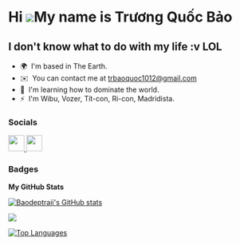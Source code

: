 Hi ![](https://user-images.githubusercontent.com/18350557/176309783-0785949b-9127-417c-8b55-ab5a4333674e.gif)My name is Trương Quốc Bảo
=======================================================================================================================================

I don't know what to do with my life :v LOL
-------------------------------------------

* 🌍  I'm based in The Earth.
* ✉️  You can contact me at [trbaoquoc1012@gmail.com](mailto:trbaoquoc1012@gmail.com)
* 🧠  I'm learning how to dominate the world.
* ⚡  I'm Wibu, Vozer, Tít-con, Ri-con, Madridista.


### Socials

<p align="left"> <a href="https://www.facebook.com/tr.quocbaodeptrai.1012/" target="_blank" rel="noreferrer"> <picture> <source media="(prefers-color-scheme: dark)" srcset="https://raw.githubusercontent.com/danielcranney/readme-generator/main/public/icons/socials/facebook-dark.svg" /> <source media="(prefers-color-scheme: light)" srcset="https://raw.githubusercontent.com/danielcranney/readme-generator/main/public/icons/socials/facebook.svg" /> <img src="https://raw.githubusercontent.com/danielcranney/readme-generator/main/public/icons/socials/facebook.svg" width="32" height="32" /> </picture> </a> <a href="https://www.github.com/Baodeptraii" target="_blank" rel="noreferrer"> <picture> <source media="(prefers-color-scheme: dark)" srcset="https://raw.githubusercontent.com/danielcranney/readme-generator/main/public/icons/socials/github-dark.svg" /> <source media="(prefers-color-scheme: light)" srcset="https://raw.githubusercontent.com/danielcranney/readme-generator/main/public/icons/socials/github.svg" /> <img src="https://raw.githubusercontent.com/danielcranney/readme-generator/main/public/icons/socials/github.svg" width="32" height="32" /> </picture> </a></p>

### Badges

<b>My GitHub Stats</b>

<a href="http://www.github.com/Baodeptraii"><img src="https://github-readme-stats.vercel.app/api?username=Baodeptraii&show_icons=true&hide=prs,issues,contribs&title_color=f97316&text_color=ffffff&icon_color=84cc16&bg_color=000000&hide_border=true&show_icons=true" alt="Baodeptraii's GitHub stats" /></a>

<a href="http://www.github.com/Baodeptraii"><img src="https://github-readme-streak-stats.herokuapp.com/?user=Baodeptraii&stroke=ffffff&background=000000&ring=f97316&fire=f97316&currStreakNum=ffffff&currStreakLabel=f97316&sideNums=ffffff&sideLabels=ffffff&dates=ffffff&hide_border=true" /></a>

<a href="https://github.com/Baodeptraii" align="left"><img src="https://github-readme-stats.vercel.app/api/top-langs/?username=Baodeptraii&langs_count=10&title_color=f97316&text_color=ffffff&icon_color=84cc16&bg_color=000000&hide_border=true&locale=en&custom_title=Top%20%Languages" alt="Top Languages" /></a>
